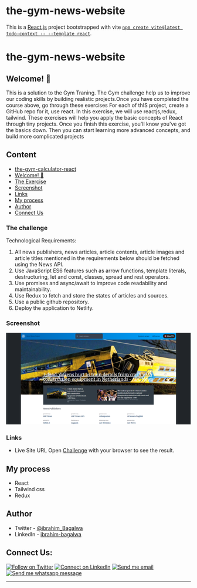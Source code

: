 # the-gym-news-website

This is a [React.js](https://reactjs.org/) project bootstrapped with vite [`npm create vite@latest todo-context -- --template react`](https://vitejs.dev/guide/).

# the-gym-news-website

## Welcome! 👋

This is a solution to the Gym Traning. The Gym challenge help us to improve our coding skills by building realistic projects.Once you have completed the course above, go through these exercises
For each of thIS project, create a GitHub repo for it, use react.
In this exercise, we will use reactjs,redux, tailwind.
These exercises will help you apply the basic concepts of React through tiny projects. Once you finish this exercise, you'll know you've got the basics down. Then you can start learning more advanced concepts, and build more complicated projects

## Content

- [the-gym-calculator-react](#the-gym-news-website-react)
- [Welcome! 👋](#welcome)
- [The Exercise](#the-challenge)
- [Screenshot](#screenshot)
- [Links](#links)
- [My process](#my-process)
- [Author](#author)
- [Connect Us](#connect-us)

### The challenge

Technological Requirements:

1. All news publishers, news articles, article contents, article images and article titles mentioned in the requirements below should be fetched using the News API.
2. Use JavaScript ES6 features such as arrow functions, template literals, destructuring, let and const, classes, spread and rest operators.
3. Use promises and async/await to improve code readability and maintainability.
4. Use Redux to fetch and store the states of articles and sources.
5. Use a public github repository.
6. Deploy the application to Netlify.

### Screenshot

![the-gym-news-website - desktop-page](./src/assets/news-app.PNG)

### Links

- Live Site URL Open [Challenge](https://deploy-preview-1--storied-pasca-023e4e.netlify.app/) with your browser to see the result.

## My process

- React
- Tailwind css
- Redux

## Author

- Twitter - [@ibrahim_Bagalwa](https://twitter.com/ibrahim_Bagalwa)
- LinkedIn - [ibrahim-bagalwa](https://www.linkedin.com/in/IbrahimBagalwa)

## Connect Us:

<p align="left">

[![Follow on Twitter](https://img.shields.io/badge/--twitter?label=Twitter&logo=Twitter&style=social)](https://twitter.com/ibrahim_Bagalwa) [![Connect on LinkedIn](https://img.shields.io/badge/--linkedin?label=LinkedIn&logo=LinkedIn&style=social)](https://www.linkedin.com/in/IbrahimBagalwa) [![Send me email](https://img.shields.io/badge/--gmail?label=Gmail&logo=Gmail&style=social)](mailto:bagmurhulaibrahim@gmail.com) [![Send me whatsapp message ](https://img.shields.io/badge/--whatsapp?label=Whatsapp&logo=Whatsapp&style=social)](+243971004914)

---

</p>

